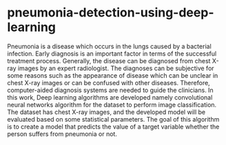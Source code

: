 # pneumonia-detection-using-deep-learning  
Pneumonia is a disease which occurs in the lungs caused by a bacterial infection. Early diagnosis is an important factor in terms of the successful treatment process. Generally, the disease can be diagnosed from chest X-ray images by an expert radiologist. The diagnoses can be subjective for some reasons such as the appearance of disease which can be unclear in chest X-ray images or can be confused with other diseases. Therefore, computer-aided diagnosis systems are needed to guide the clinicians. In this work, Deep learning algorithms are developed namely convolutional neural networks algorithm for the dataset to perform image classification. The dataset has chest X-ray images, and the developed model will be evaluated based on some statistical parameters. The goal of this algorithm is to create a model that predicts the value of a target variable whether the person suffers from pneumonia or not. 
